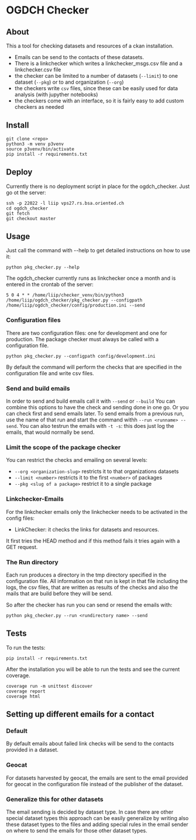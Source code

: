 # OGDCH Checker

## About 

This a tool for checking datasets and resources of a ckan installation.

- Emails can be send to the contacts of these datasets.
- There is a linkchecker which writes a linkchecker_msgs.csv file and a linkchecker.csv file
- the checker can be limited to a number of datasets (`--limit`) to one dataset (`--pkg`) or to and
  organization (`--org`)
- the checkers write `csv` files, since these can be easily used for data analysis (with jupyther notebooks)
- the checkers come with an interface, so it is fairly easy to add custom checkers as needed  
     
  
## Install 

```
git clone <repo>
python3 -m venv p3venv
source p3venv/bin/activate
pip install -r requirements.txt
```

## Deploy

Currently there is no deployment script in place for the ogdch_checker.
Just go ot the server:

```
ssh -p 22022 -l liip vps27.rs.bsa.oriented.ch
cd ogdch_checker
git fetch
git checkout master
``` 

## Usage

Just call the command with --help to get detailed instructions on how to use it:

```
python pkg_checker.py --help
``` 

The ogdch_checker currently runs as linkchecker once a month and
is entered in the crontab of the server:

```
5 0 4 * * /home/liip/checker_venv/bin/python3 /home/liip/ogdch_checker/pkg_checker.py --configpath /home/liip/ogdch_checker/config/production.ini --send
```

### Configuration files

There are two configuration files: one for development and one for production.
The package checker must always be called with a configuration file.

```
python pkg_checker.py --configpath config/development.ini
``` 

By default the command will perform the checks that are specified in the configuration
file and write csv files.

### Send and build emails

In order to send and build emails call it with `--send` or `--build`
You can combine this options to have the check and sending done in one go.
Or you can check first and send emails later. To send emails from a previous run,
use the name of that run and start the command withh `--run <runname> --send`.
You can also testrun the emails with `-t -s`: this does just log the emails, that would normally be send.

### Limit the scope of the package checker

You can restrict the checks and emailing on several levels:

- `--org <organization-slug>` restricts it to that organizations datasets
- `--limit <number>` restricts it to the first `<number>` of packages
- `--pkg <slug of a package>` restrict it to a single package

### Linkchecker-Emails

For the linkchecker emails only the linkchecker needs to be activated in the config files:

- LinkChecker: it checks the links for datasets and resources. 

It first tries the HEAD method and if this method fails it tries again with a GET request.

### The Run directory

Each run produces a directory in the tmp directory specified in the configuration file.
All information on that run is kept in that file including the logs, the csv files, that 
are written as results of the checks and also the mails that are build before they will be send.

So after the checker has run you can send or resend the emails with:

```
python pkg_checker.py --run <rundirectory name> --send
``` 

## Tests

To run the tests: 

```
pip install -r requirements.txt
```

After the installation you will be able to run the tests and see the current coverage.

```
coverage run -m unittest discover
coverage report
coverage html
```

## Setting up different emails for a contact

### Default

By default emails about failed link checks will be send to the contacts provided
in a dataset.

### Geocat

For datasets harvested by geocat, the emails are sent to the email provided for geocat in
the configuration file instead of the publisher of the dataset.

### Generalize this for other datasets

The email sending is decided by dataset type. In case there are other special dataset types this approach
can be easily generalize by writing also these dataset types to the files and adding special rules
in the email sender on where to send the emails for those other dataset types.
